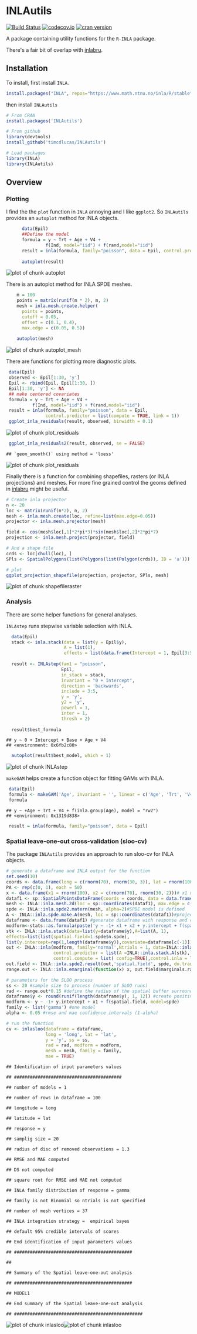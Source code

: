 INLAutils
==========

[![Build Status](https://travis-ci.org/timcdlucas/INLAutils.svg)](https://travis-ci.org/timcdlucas/INLAutils)
[![codecov.io](https://codecov.io/github/timcdlucas/INLAutils/coverage.svg?branch=master)](https://codecov.io/github/timcdlucas/INLAutils?branch=master)
[![cran version](http://www.r-pkg.org/badges/version/INLAutils)](https://cran.rstudio.com/web/packages/INLAutls) 


A package containing utility functions for the `R-INLA` package.

There's a fair bit of overlap with [inlabru](http://www.github.com/fbachl/inlabru).


Installation
-------------

To install, first install `INLA`.


```r
install.packages("INLA", repos="https://www.math.ntnu.no/inla/R/stable")
```

then install `INLAutils`


```r
# From CRAN
install.packages('INLAutils')

# From github
library(devtools)
install_github('timcdlucas/INLAutils')

# Load packages
library(INLA)
library(INLAutils)
```





Overview
--------




### Plotting


I find the the `plot` function in `INLA` annoying and I like `ggplot2`.
So `INLAutils` provides an `autoplot` method for INLA objects.


```r
      data(Epil)
      ##Define the model
      formula = y ~ Trt + Age + V4 +
               f(Ind, model="iid") + f(rand,model="iid")
      result = inla(formula, family="poisson", data = Epil, control.predictor = list(compute = TRUE))
     
      autoplot(result)
```

![plot of chunk autoplot](figure/autoplot-1.png)


There is an autoplot method for INLA SPDE meshes.


```r
    m = 100
    points = matrix(runif(m * 2), m, 2)
    mesh = inla.mesh.create.helper(
      points = points,
      cutoff = 0.05,
      offset = c(0.1, 0.4),
      max.edge = c(0.05, 0.5))
    
    autoplot(mesh)
```

![plot of chunk autoplot_mesh](figure/autoplot_mesh-1.png)


There are functions for plotting more diagnostic plots.


```r
 data(Epil)
 observed <- Epil[1:30, 'y']
 Epil <- rbind(Epil, Epil[1:30, ])
 Epil[1:30, 'y'] <- NA
 ## make centered covariates
 formula = y ~ Trt + Age + V4 +
          f(Ind, model="iid") + f(rand,model="iid")
 result = inla(formula, family="poisson", data = Epil,
               control.predictor = list(compute = TRUE, link = 1))
 ggplot_inla_residuals(result, observed, binwidth = 0.1)
```

![plot of chunk plot_residuals](figure/plot_residuals-1.png)

```r
 ggplot_inla_residuals2(result, observed, se = FALSE)
```

```
## `geom_smooth()` using method = 'loess'
```

![plot of chunk plot_residuals](figure/plot_residuals-2.png)

Finally there is a function for combining shapefiles, rasters (or INLA projections) and meshes.
For more fine grained control the geoms defined in [inlabru](http://www.github.com/fbachl/inlabru) might be useful.


```r
# Create inla projector
n <- 20
loc <- matrix(runif(n*2), n, 2)
mesh <- inla.mesh.create(loc, refine=list(max.edge=0.05))
projector <- inla.mesh.projector(mesh)

field <- cos(mesh$loc[,1]*2*pi*3)*sin(mesh$loc[,2]*2*pi*7)
projection <- inla.mesh.project(projector, field)

# And a shape file
crds <- loc[chull(loc), ]
SPls <- SpatialPolygons(list(Polygons(list(Polygon(crds)), ID = 'a')))

# plot
ggplot_projection_shapefile(projection, projector, SPls, mesh)
```

![plot of chunk shapefileraster](figure/shapefileraster-1.png)

### Analysis

There are some helper functions for general analyses.


`INLAstep` runs stepwise variable selection with INLA.


```r
  data(Epil)
  stack <- inla.stack(data = list(y = Epil$y),
                      A = list(1),
                      effects = list(data.frame(Intercept = 1, Epil[3:5])))
                      
  result <- INLAstep(fam1 = "poisson", 
                     Epil,
                     in_stack = stack,
                     invariant = "0 + Intercept",
                     direction = 'backwards',
                     include = 3:5,
                     y = 'y',
                     y2 = 'y',
                     powerl = 1,
                     inter = 1,
                     thresh = 2)
  
  result$best_formula
```

```
## y ~ 0 + Intercept + Base + Age + V4
## <environment: 0x6fb2c80>
```

```r
  autoplot(result$best_model, which = 1)
```

![plot of chunk INLAstep](figure/INLAstep-1.png)



`makeGAM` helps create a function object for fitting GAMs with INLA.


```r
 data(Epil)
 formula <- makeGAM('Age', invariant = '', linear = c('Age', 'Trt', 'V4'), returnstring = FALSE)
 formula
```

```
## y ~ +Age + Trt + V4 + f(inla.group(Age), model = "rw2")
## <environment: 0x1319d838>
```

```r
 result = inla(formula, family="poisson", data = Epil)
```

### Spatial leave-one-out cross-validation (sloo-cv)

The package `INLAutils` provides an approach to run sloo-cv for INLA objects.


```r
# generate a dataframe and INLA output for the function
set.seed(10)
coords <- data.frame(long = c(rnorm(70), rnorm(30, 3)), lat = rnorm(100))
PA <- rep(c(0, 1), each = 50)
x <- data.frame(x1 = rnorm(100), x2 = c(rnorm(70), rnorm(30, 2)))# x1 no relat., x2 pos. relat.
dataf1 <- sp::SpatialPointsDataFrame(coords = coords, data = data.frame(y = PA, x))
mesh <- INLA::inla.mesh.2d(loc = sp::coordinates(dataf1), max.edge = c(3, 3),cutoff = 1.3)
spde <- INLA::inla.spde2.matern(mesh, alpha=2)#SPDE model is defined
A <- INLA::inla.spde.make.A(mesh, loc = sp::coordinates(dataf1))#projector matrix
dataframe <- data.frame(dataf1) #generate dataframe with response and covariate
modform<-stats::as.formula(paste('y ~ -1+ x1 + x2 + y.intercept + f(spatial.field, model=spde)'))
stk <- INLA::inla.stack(data=list(y=dataframe$y),A=list(A, 1),
effects=list(list(spatial.field=1:spde$n.spde),
list(y.intercept=rep(1,length(dataframe$y)),covariate=dataframe[c(-1)])),tag='est')
out <- INLA::inla(modform, family='normal',Ntrials = 1, data=INLA::inla.stack.data(stk, spde=spde),
                  control.predictor = list(A =INLA::inla.stack.A(stk),link=1),
                  control.compute = list( config=TRUE),control.inla = list(int.strategy='eb'))
out.field <- INLA::inla.spde2.result(out,'spatial.field', spde, do.transf = TRUE)
range.out <- INLA::inla.emarginal(function(x) x, out.field$marginals.range.nominal[[1]])

# parameters for the SLOO process
ss <- 20 #sample size to process (number of SLOO runs)
rad <- range.out*0.15 #define the radius of the spatial buffer surrounding the removed point
dataframe$y <- round(runif(length(dataframe$y), 1, 12)) #create positive discrete response
modform <- y ~ -1+ y.intercept + x1 + f(spatial.field, model=spde)
family <- list('gamma') #one model
alpha <- 0.05 #rmse and mae confidence intervals (1-alpha)

# run the function
cv <- inlasloo(dataframe = dataframe, 
               long = 'long', lat = 'lat',
               y = 'y', ss = ss, 
               rad = rad, modform = modform,
               mesh = mesh, family = family,
               mae = TRUE)
```

```
## Identification of input parameters values
```

```
## #########################################
```

```
## number of models = 1
```

```
## number of rows in dataframe = 100
```

```
## longitude = long
```

```
## latitude = lat
```

```
## response = y
```

```
## samplig size = 20
```

```
## radius of disc of removed observations = 1.3
```

```
## RMSE and MAE computed
```

```
## DS not computed
```

```
## square root for RMSE and MAE not computed
```

```
## INLA family distribution of response = gamma
```

```
## family is not Binomial so ntrials is not specified
```

```
## number of mesh vertices = 37
```

```
## INLA integration strategy =  empirical bayes
```

```
## default 95% credible intervals of scores
```

```
## End identification of input parameters values
```

```
## #############################################
```

```
## 
```

```
## Summary of the Spatial leave-one-out analysis
```

```
## #############################################
```

```
## MODEL1
```

```
## End summary of the Spatial leave-one-out analysis
```

```
## #################################################
```

![plot of chunk inlasloo](figure/inlasloo-1.png)![plot of chunk inlasloo](figure/inlasloo-2.png)


